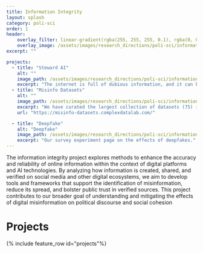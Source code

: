 ```yaml
---
title: Information Integrity
layout: splash
category: poli-sci
order: 1
header:
    overlay_filter: linear-gradient(rgba(255, 255, 255, 0.1), rgba(0, 0, 0, 0.5))
    overlay_image: /assets/images/research_directions/poli-sci/information-integrity.webp
excerpt: ""

projects:
  - title: "Steward AI"
    alt: ""
    image_path: /assets/images/research_directions/poli-sci/information-integrity/steward-ai.jpg
    excerpt: "The internet is full of dubious information, and it can be difficult and time-consuming to assess the veracity of everything we encounter. In this project, we are building towards an assistant that can help everyone validate information, facilitate learning, avoid harmful manipulation, and help bridge gaps to interact more productively with different groups and cultures."
  - title: "Misinfo Datasets"
    alt: ""
    image_path: /assets/images/research_directions/poli-sci/information-integrity/misinfo.png
    excerpt: "We have curated the largest collection of datasets (75) in the literature. From these, we evaluated the quality of all of the 36 datasets that consist of statements or claims"
    url: "https://misinfo-datasets.complexdatalab.com/"

  - title: "Deepfake"
    alt: "Deepfake"
    image_path: /assets/images/research_directions/poli-sci/information-integrity/deepfake.jpg
    excerpt: "Our survey experiment page on the effects of deepfakes."
---
```


The information integrity project explores methods to enhance the accuracy and reliability of online information within the context of digital platforms and AI technologies. By analyzing how information is created, shared, and verified on social media and other digital ecosystems, we aim to develop tools and frameworks that support the identification of misinformation, reduce its spread, and bolster public trust in verified sources. This project contributes to our broader goal of understanding and mitigating the effects of digital misinformation on political discourse and social cohesion

# Projects
{% include feature_row id="projects"%}

<!-- # Funding -->